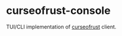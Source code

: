 # curseofrust-console

TUI/CLI implementation of [curseofrust](https://codeberg.org/DM-Earth/curseofrust) client.
